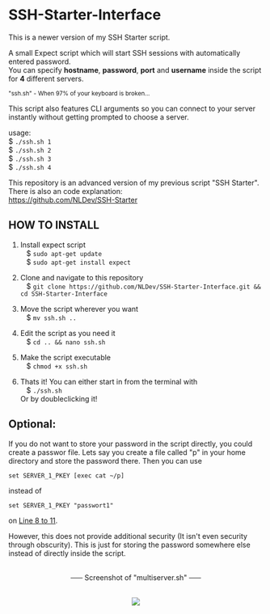 # SSH-Starter-Interface
This is a newer version of my SSH Starter script.

A small Expect script which will start SSH sessions with automatically entered password.<br>
You can specify <b>hostname</b>, <b>password</b>, <b>port</b> and <b>username</b> inside the script for **4** different servers. 

<sup>"ssh.sh" - When 97% of your keyboard is broken...</sup>

This script also features CLI arguments so you can connect to your server instantly without getting prompted to choose a server.

usage:<br>
$ `./ssh.sh 1`<br>
$ `./ssh.sh 2`<br>
$ `./ssh.sh 3`<br>
$ `./ssh.sh 4`

This repository is an advanced version of my previous script "SSH Starter".<br>
There is also an code explanation:<br>
https://github.com/NLDev/SSH-Starter

## HOW TO INSTALL

1. Install expect script <br>
&nbsp;&nbsp;&nbsp;$ `sudo apt-get update` <br>
&nbsp;&nbsp;&nbsp;$ `sudo apt-get install expect` <br>

2. Clone and navigate to this repository <br>
&nbsp;&nbsp;&nbsp;$ `git clone https://github.com/NLDev/SSH-Starter-Interface.git && cd SSH-Starter-Interface` <br>

3. Move the script wherever you want <br>
&nbsp;&nbsp;&nbsp;$ `mv ssh.sh ..`<br>

4. Edit the script as you need it <br>
&nbsp;&nbsp;&nbsp;$ `cd .. && nano ssh.sh` <br>

5. Make the script executable <br>
&nbsp;&nbsp;&nbsp;$ `chmod +x ssh.sh` <br>

6. Thats it! You can either start in from the terminal with <br>
&nbsp;&nbsp;&nbsp;$ `./ssh.sh` <br>
Or by doubleclicking it!

## Optional:

If you do not want to store your password in the script directly, you could create a passwor file. Lets say you create a file called "p" in your home directory and store the password there. Then you can use 

`set SERVER_1_PKEY [exec cat ~/p]`

instead of 

`set SERVER_1_PKEY "passwort1"`

on <a href="https://github.com/NLDev/SSH-Starter-Interface/blob/master/ssh.sh#L8-L11">Line 8 to 11</a>.

However, this does not provide additional security (It isn't even security through obscurity). This is just for storing the password somewhere else instead of directly inside the script.

<p align="center">
<br>
<strike>&nbsp;&nbsp;&nbsp;&nbsp;&nbsp;&nbsp;</strike> Screenshot of "multiserver.sh" <strike>&nbsp;&nbsp;&nbsp;&nbsp;&nbsp;&nbsp;</strike><br><br>
</p>
<center>
<img src="https://raw.githubusercontent.com/NLDev/SSH-Starter-Interface/master/.src/scr1.png" />
</center>
